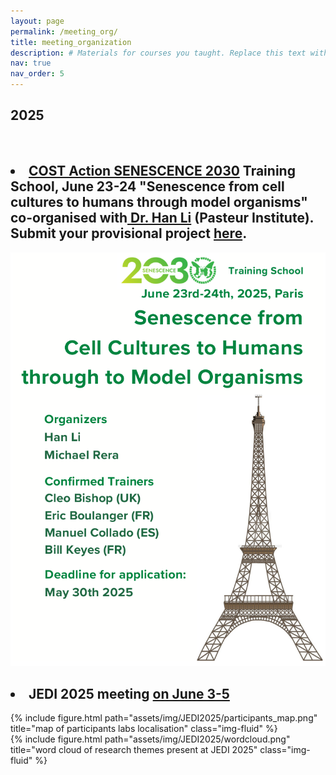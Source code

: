```yaml
---
layout: page
permalink: /meeting_org/
title: meeting_organization
description: # Materials for courses you taught. Replace this text with your description.
nav: true
nav_order: 5
---
```

<div class="publications">
<h2 class="year">2025</h2>
<br>
<h2><li><b><a href="https://www.cost.eu/actions/CA23119/">COST Action SENESCENCE 2030</a> Training School, June 23-24 "Senescence from cell cultures to humans through model organisms" co-organised with<a href = "https://research.pasteur.fr/fr/member/han-li/"> Dr. Han Li</a> (Pasteur Institute).</b> Submit your provisional project <a href = "https://forms.gle/4LiWYZNNzJLLoqV59">here</a>.</li></h2>

<img src ="../assets/img/COSTAction/flyer.png" alt = "Summer chool flyer" class = "center">

<h2><li><b>JEDI 2025 meeting <a href="https://flies-jedi.github.io/projects/2025JEDImeeting/"> on June 3-5</a></b></li></h2>


<div class="row">
    <div class="col-sm-5 mt-3 mt-md-0">
        {% include figure.html path="assets/img/JEDI2025/participants_map.png" title="map of participants labs localisation" class="img-fluid" %}
    </div>
    <div class="col-sm-7 mt-3 mt-md-0">
        {% include figure.html path="assets/img/JEDI2025/wordcloud.png" title="word cloud of research themes present at JEDI 2025" class="img-fluid" %}
    </div>
</div>



